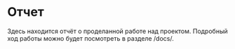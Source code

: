 # Отчет
Здесь находится отчёт о проделанной работе над проектом.
Подробный ход работы можно будет посмотреть в разделе /docs/.
